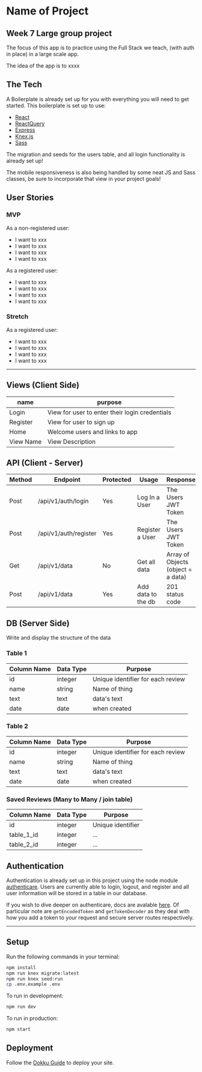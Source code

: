 # Name of Project

## Week 7 Large group project

The focus of this app is to practice using the Full Stack we teach, (with auth in place) in a large scale app.

The idea of the app is to xxxx


## The Tech

A Boilerplate is already set up for you with everything you will need to get started. This boilerplate is set up to use:

* [React](https://reactjs.org/docs/getting-started.html)
* [ReactQuery](https://tanstack.com/query/v4/docs/react/overview) 
* [Express](https://expressjs.com/en/api.html)
* [Knex.js](https://knexjs.org/)
* [Sass](https://sass-lang.com/)

The migration and seeds for the users table, and all login functionality is already set up!

The mobile responsiveness is also being handled by some neat JS and Sass classes, be sure to incorporate that view in your project goals!

## User Stories

### MVP

As a non-registered user:
* I want to xxx
* I want to xxx
* I want to xxx
* I want to xxx


As a registered user:
* I want to xxx
* I want to xxx
* I want to xxx
* I want to xxx

### Stretch

As a registered user:
* I want to xxx
* I want to xxx
* I want to xxx
* I want to xxx


---

## Views (Client Side)

| name | purpose |
| --- | --- |
| Login | View for user to enter their login credentials |
| Register | View for user to sign up |
| Home | Welcome users and links to app|
| View Name | View Description |




## API (Client - Server)

| Method | Endpoint | Protected | Usage | Response |
| --- | --- | --- | --- | --- |
| Post | /api/v1/auth/login | Yes | Log In a User | The Users JWT Token |
| Post | /api/v1/auth/register | Yes | Register a User | The Users JWT Token |
| Get | /api/v1/data | No | Get all data | Array of Objects (object = a data) |
| Post | /api/v1/data | Yes | Add data to the db | 201 status code |

## DB (Server Side)

Write and display the structure of the data

### Table 1 

| Column Name | Data Type | Purpose |
| --- | --- | --- |
| id | integer | Unique identifier for each review |
| name | string | Name of thing |
| text | text | data's text |
| date | date | when created|

### Table 2 

| Column Name | Data Type | Purpose |
| --- | --- | --- |
| id | integer | Unique identifier for each review |
| name | string | Name of thing |
| text | text | data's text |
| date | date | when created|

### Saved Reviews (Many to Many / join table)

| Column Name | Data Type | Purpose |
| --- | --- | --- |
| id | integer | Unique identifier |
| table_1_id | integer | ...|
| table_2_id | integer | ... |

## Authentication

Authentication is already set up in this project using the node module [authenticare](https://www.npmjs.com/package/authenticare). Users are currently able to login, logout, and register and all user information will be stored in a table in our database.

If you wish to dive deeper on authenticare, docs are avalable [here](https://github.com/enspiral-dev-academy/authenticare/tree/main/docs). Of particular note are `getEncodedToken` and `getTokenDecoder` as they deal with how you add a token to your request and secure server routes respectively.


---

## Setup

Run the following commands in your terminal:

```sh
npm install
npm run knex migrate:latest
npm run knex seed:run
cp .env.example .env
```

To run in development:
```sh
npm run dev
```

To run in production:
```sh
npm start
```


## Deployment

Follow the [Dokku Guide]() to deploy your site.
